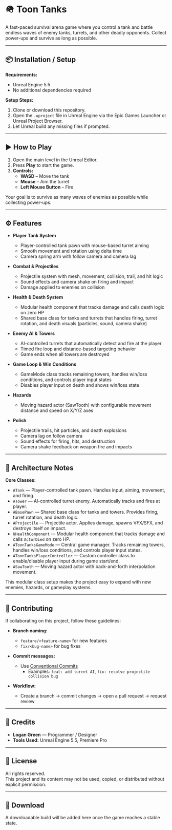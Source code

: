 # 🪖 Toon Tanks

A fast-paced survival arena game where you control a tank and battle endless waves of enemy tanks, turrets, and other deadly opponents. Collect power-ups and survive as long as possible.

---

## 📦 Installation / Setup

**Requirements:**
- Unreal Engine 5.5
- No additional dependencies required

**Setup Steps:**
1. Clone or download this repository.
2. Open the `.uproject` file in Unreal Engine via the Epic Games Launcher or Unreal Project Browser.
3. Let Unreal build any missing files if prompted.

---

## ▶️ How to Play

1. Open the main level in the Unreal Editor.
2. Press **Play** to start the game.
3. **Controls:**
   - **WASD** – Move the tank
   - **Mouse** – Aim the turret
   - **Left Mouse Button** – Fire

Your goal is to survive as many waves of enemies as possible while collecting power-ups.

---

## ⚙️ Features

- **Player Tank System**
  - Player-controlled tank pawn with mouse-based turret aiming
  - Smooth movement and rotation using delta time
  - Camera spring arm with follow camera and camera lag

- **Combat & Projectiles**
  - Projectile system with mesh, movement, collision, trail, and hit logic
  - Sound effects and camera shake on firing and impact
  - Damage applied to enemies on collision

- **Health & Death System**
  - Modular health component that tracks damage and calls death logic on zero HP
  - Shared base class for tanks and turrets that handles firing, turret rotation, and death visuals (particles, sound, camera shake)

- **Enemy AI & Towers**
  - AI-controlled turrets that automatically detect and fire at the player
  - Timed fire loop and distance-based targeting behavior
  - Game ends when all towers are destroyed

- **Game Loop & Win Conditions**
  - GameMode class tracks remaining towers, handles win/loss conditions, and controls player input states
  - Disables player input on death and shows win/loss state

- **Hazards**
  - Moving hazard actor (SawTooth) with configurable movement distance and speed on X/Y/Z axes

- **Polish**
  - Projectile trails, hit particles, and death explosions
  - Camera lag on follow camera
  - Sound effects for firing, hits, and destruction
  - Camera shake feedback on weapon fire and impacts

---

## 🧩 Architecture Notes

**Core Classes:**
- `ATank` — Player-controlled tank pawn. Handles input, aiming, movement, and firing.
- `ATower` — AI-controlled turret enemy. Automatically tracks and fires at player.
- `ABasePawn` — Shared base class for tanks and towers. Provides firing, turret rotation, and death logic.
- `AProjectile` — Projectile actor. Applies damage, spawns VFX/SFX, and destroys itself on impact.
- `UHealthComponent` — Modular health component that tracks damage and calls `ActorDied` on zero HP.
- `AToonTanksGameMode` — Central game manager. Tracks remaining towers, handles win/loss conditions, and controls player input states.
- `AToonTanksPlayerController` — Custom controller class to enable/disable player input during game start/end.
- `ASawTooth` — Moving hazard actor with back-and-forth interpolation movement.

This modular class setup makes the project easy to expand with new enemies, hazards, or gameplay systems.

---

## 🤝 Contributing

If collaborating on this project, follow these guidelines:

- **Branch naming:**  
  - `feature/<feature-name>` for new features  
  - `fix/<bug-name>` for bug fixes

- **Commit messages:**  
  - Use [Conventional Commits](https://www.conventionalcommits.org/en/v1.0.0/)  
    - Examples: `feat: add turret AI`, `fix: resolve projectile collision bug`

- **Workflow:**  
  - Create a branch → commit changes → open a pull request → request review

---

## 👥 Credits

- **Logan Green** — Programmer / Designer  
- **Tools Used:** Unreal Engine 5.5, Premiere Pro

---

## 📄 License

All rights reserved.  
This project and its content may not be used, copied, or distributed without explicit permission.

---

## 📎 Download

A downloadable build will be added here once the game reaches a stable state.

